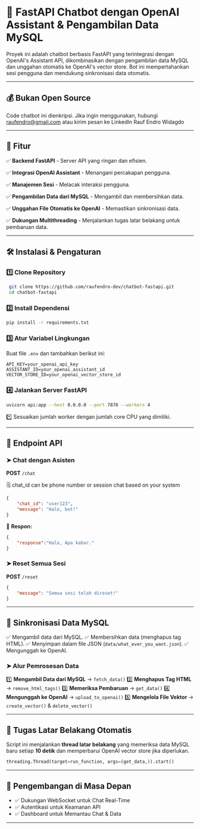 # 🚀 FastAPI Chatbot dengan OpenAI Assistant & Pengambilan Data MySQL

Proyek ini adalah chatbot berbasis FastAPI yang terintegrasi dengan OpenAI's Assistant API, dikombinasikan dengan pengambilan data MySQL dan unggahan otomatis ke OpenAI's vector store. Bot ini mempertahankan sesi pengguna dan mendukung sinkronisasi data otomatis.

---

## 💰 Bukan Open Source
Code chatbot ini dienkripsi. Jika ingin menggunakan, hubungi raufendro@gmail.com atau kirim pesan ke LinkedIn Rauf Endro Widagdo

---

## 📌 Fitur

✅ **Backend FastAPI** - Server API yang ringan dan efisien.

✅ **Integrasi OpenAI Assistant** - Menangani percakapan pengguna.

✅ **Manajemen Sesi** - Melacak interaksi pengguna.

✅ **Pengambilan Data dari MySQL** - Mengambil dan membersihkan data.

✅ **Unggahan File Otomatis ke OpenAI** - Memastikan sinkronisasi data.

✅ **Dukungan Multithreading** - Menjalankan tugas latar belakang untuk pembaruan data.

---

## 🛠️ Instalasi & Pengaturan

### 1️⃣ Clone Repository
```sh
 git clone https://github.com/raufendro-dev/chatbot-fastapi.git
 cd chatbot-fastapi
```

### 2️⃣ Install Dependensi
```sh
pip install -r requirements.txt
```

### 3️⃣ Atur Variabel Lingkungan
Buat file `.env` dan tambahkan berikut ini:
```env
API_KEY=your_openai_api_key
ASSISTANT_ID=your_openai_assistant_id
VECTOR_STORE_ID=your_openai_vector_store_id
```

### 4️⃣ Jalankan Server FastAPI
```sh
uvicorn api:app --host 0.0.0.0 --port 7878 --workers 4
```
*️⃣ Sesuaikan jumlah worker dengan jumlah core CPU yang dimiliki.

---

## 📡 Endpoint API

### ➤ Chat dengan Asisten
**POST** `/chat`

🗒️ chat_id can be phone number or session chat based on your system
```json
{
    "chat_id": "user123",
    "message": "Halo, bot!"
}
```
💬 **Respon:**
```json
{
    "response":"Halo, Apa kabar."
}
```

### ➤ Reset Semua Sesi
**POST** `/reset`
```json
{
    "message": "Semua sesi telah direset!"
}
```

---

## 📂 Sinkronisasi Data MySQL

✅ Mengambil data dari MySQL.
✅ Membersihkan data (menghapus tag HTML).
✅ Menyimpan dalam file JSON (`data/what_ever_you_want.json`).
✅ Mengunggah ke OpenAI.

### ➤ Alur Pemrosesan Data
1️⃣ **Mengambil Data dari MySQL** → `fetch_data()`
2️⃣ **Menghapus Tag HTML** → `remove_html_tags()`
3️⃣ **Memeriksa Pembaruan** → `get_data()`
4️⃣ **Mengunggah ke OpenAI** → `upload_to_openai()`
5️⃣ **Mengelola File Vektor** → `create_vector()` & `delete_vector()`

---

## 🔄 Tugas Latar Belakang Otomatis
Script ini menjalankan **thread latar belakang** yang memeriksa data MySQL baru setiap **10 detik** dan memperbarui OpenAI vector store jika diperlukan.

```python
threading.Thread(target=run_function, args=(get_data,)).start()
```

---

## 🎯 Pengembangan di Masa Depan
- ✅ Dukungan WebSocket untuk Chat Real-Time
- ✅ Autentikasi untuk Keamanan API
- ✅ Dashboard untuk Memantau Chat & Data



---



